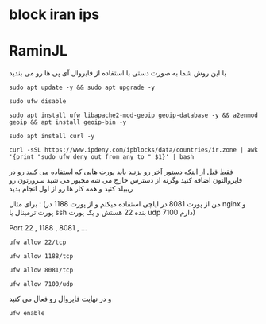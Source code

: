 # block iran ips
# RaminJL

با این روش شما به صورت دستی با استفاده از فایروال آی پی ها رو می بندید
```
sudo apt update -y && sudo apt upgrade -y
```
```
sudo ufw disable
```
```
sudo apt install ufw libapache2-mod-geoip geoip-database -y && a2enmod geoip && apt install geoip-bin -y
```
```
sudo apt install curl -y
```
```
curl -sSL https://www.ipdeny.com/ipblocks/data/countries/ir.zone | awk '{print "sudo ufw deny out from any to " $1}' | bash
```

فقط قبل از اینکه دستور آخر رو بزنید باید پورت هایی که استفاده می کنید رو در فایروالتون اضافه کنید وگرنه از دسترس خارج می شه مجبور می شید سرورتون رو ریبیلد کنید و همه کار ها رو از اول انجام بدید

برای مثال : (من از پورت 8081 در اپاچی استفاده میکنم و از پورت 1188 در nginx و پورت ترمینال یا ssh بنده 22 هستش و یک پورت udp دارم 7100)

Port 22 , 1188 , 8081 , ...

```
ufw allow 22/tcp
```
```
ufw allow 1188/tcp
```
```
ufw allow 8081/tcp
```
```
ufw allow 7100/udp
```
و در نهایت فایروال رو فعال می کنید

```
ufw enable
```
